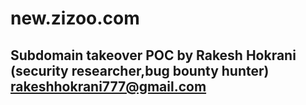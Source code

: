 # new.zizoo.com
## Subdomain takeover POC by Rakesh Hokrani (security researcher,bug bounty hunter) rakeshhokrani777@gmail.com
